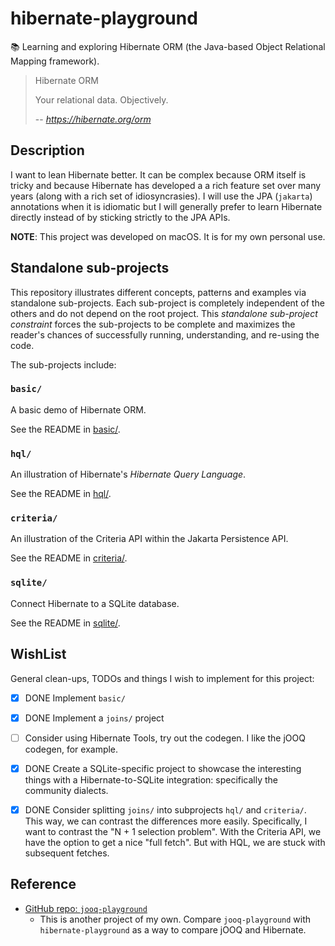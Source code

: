 # hibernate-playground

📚 Learning and exploring Hibernate ORM (the Java-based Object Relational Mapping framework).

> Hibernate ORM
>
> Your relational data. Objectively.
>
> -- <cite>https://hibernate.org/orm</cite>


## Description

I want to lean Hibernate better. It can be complex because ORM itself is tricky and because Hibernate has developed a
a rich feature set over many years (along with a rich set of idiosyncrasies). I will use the JPA (`jakarta`) annotations
when it is idiomatic but I will generally prefer to learn Hibernate directly instead of by sticking strictly to the JPA
APIs.

**NOTE**: This project was developed on macOS. It is for my own personal use.


## Standalone sub-projects

This repository illustrates different concepts, patterns and examples via standalone sub-projects. Each sub-project is
completely independent of the others and do not depend on the root project. This _standalone sub-project constraint_
forces the sub-projects to be complete and maximizes the reader's chances of successfully running, understanding, and
re-using the code.

The sub-projects include:

### `basic/`

A basic demo of Hibernate ORM.

See the README in [basic/](basic/).

### `hql/`

An illustration of Hibernate's *Hibernate Query Language*.

See the README in [hql/](hql/).

### `criteria/`

An illustration of the Criteria API within the Jakarta Persistence API.

See the README in [criteria/](criteria/).

### `sqlite/`

Connect Hibernate to a SQLite database.

See the README in [sqlite/](sqlite/).


## WishList

General clean-ups, TODOs and things I wish to implement for this project:

* [x] DONE Implement `basic/`
* [x] DONE Implement a `joins/` project
* [ ] Consider using Hibernate Tools, try out the codegen. I like the jOOQ codegen, for example.
* [x] DONE Create a SQLite-specific project to showcase the interesting things with a Hibernate-to-SQLite integration:
      specifically the community dialects.
* [x] DONE Consider splitting `joins/` into subprojects `hql/` and `criteria/`. This way, we can contrast the differences more easily.
      Specifically, I want to contrast the "N + 1 selection problem". With the Criteria API, we have the option to get
      a nice "full fetch". But with HQL, we are stuck with subsequent fetches.


## Reference

* [GitHub repo: `jooq-playground`](https://github.com/dgroomes/jooq-playground)
  * This is another project of my own. Compare `jooq-playground` with `hibernate-playground` as a way to compare jOOQ
    and Hibernate. 
